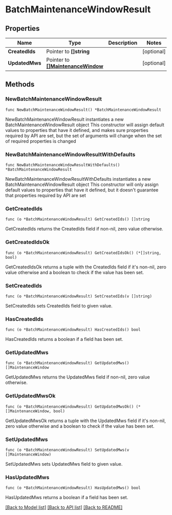 # BatchMaintenanceWindowResult

## Properties

Name | Type | Description | Notes
------------ | ------------- | ------------- | -------------
**CreatedIds** | Pointer to **[]string** |  | [optional] 
**UpdatedMws** | Pointer to [**[]MaintenanceWindow**](MaintenanceWindow.md) |  | [optional] 

## Methods

### NewBatchMaintenanceWindowResult

`func NewBatchMaintenanceWindowResult() *BatchMaintenanceWindowResult`

NewBatchMaintenanceWindowResult instantiates a new BatchMaintenanceWindowResult object
This constructor will assign default values to properties that have it defined,
and makes sure properties required by API are set, but the set of arguments
will change when the set of required properties is changed

### NewBatchMaintenanceWindowResultWithDefaults

`func NewBatchMaintenanceWindowResultWithDefaults() *BatchMaintenanceWindowResult`

NewBatchMaintenanceWindowResultWithDefaults instantiates a new BatchMaintenanceWindowResult object
This constructor will only assign default values to properties that have it defined,
but it doesn't guarantee that properties required by API are set

### GetCreatedIds

`func (o *BatchMaintenanceWindowResult) GetCreatedIds() []string`

GetCreatedIds returns the CreatedIds field if non-nil, zero value otherwise.

### GetCreatedIdsOk

`func (o *BatchMaintenanceWindowResult) GetCreatedIdsOk() (*[]string, bool)`

GetCreatedIdsOk returns a tuple with the CreatedIds field if it's non-nil, zero value otherwise
and a boolean to check if the value has been set.

### SetCreatedIds

`func (o *BatchMaintenanceWindowResult) SetCreatedIds(v []string)`

SetCreatedIds sets CreatedIds field to given value.

### HasCreatedIds

`func (o *BatchMaintenanceWindowResult) HasCreatedIds() bool`

HasCreatedIds returns a boolean if a field has been set.

### GetUpdatedMws

`func (o *BatchMaintenanceWindowResult) GetUpdatedMws() []MaintenanceWindow`

GetUpdatedMws returns the UpdatedMws field if non-nil, zero value otherwise.

### GetUpdatedMwsOk

`func (o *BatchMaintenanceWindowResult) GetUpdatedMwsOk() (*[]MaintenanceWindow, bool)`

GetUpdatedMwsOk returns a tuple with the UpdatedMws field if it's non-nil, zero value otherwise
and a boolean to check if the value has been set.

### SetUpdatedMws

`func (o *BatchMaintenanceWindowResult) SetUpdatedMws(v []MaintenanceWindow)`

SetUpdatedMws sets UpdatedMws field to given value.

### HasUpdatedMws

`func (o *BatchMaintenanceWindowResult) HasUpdatedMws() bool`

HasUpdatedMws returns a boolean if a field has been set.


[[Back to Model list]](../README.md#documentation-for-models) [[Back to API list]](../README.md#documentation-for-api-endpoints) [[Back to README]](../README.md)


